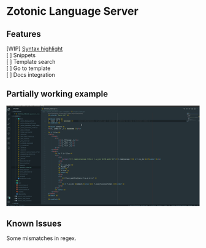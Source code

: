 # Zotonic Language Server

## Features

[WIP] [Syntax highlight](https://github.com/williamthome/zotonic-ls/tree/feat/syntax_highlight)\
[ ] Snippets\
[ ] Template search\
[ ] Go to template\
[ ] Docs integration

## Partially working example

![Features](images/zotonic-ls.gif)

## Known Issues

Some mismatches in regex.
